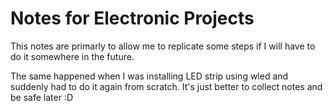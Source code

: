 # Notes for Electronic Projects 
This notes are primarly to allow me to replicate some steps if I will have to do it somewhere in the future.

The same happened when I was installing LED strip using wled and suddenly had to do it again from scratch. It's just better to collect notes and be safe later :D